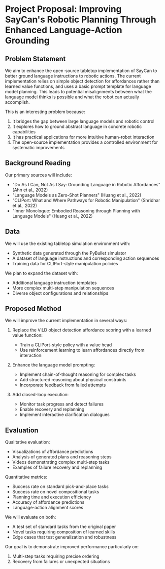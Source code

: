 # Project Proposal: Improving SayCan's Robotic Planning Through Enhanced Language-Action Grounding

## Problem Statement
We aim to enhance the open-source tabletop implementation of SayCan to better ground language instructions to robotic actions. The current implementation relies on simple object detection for affordances rather than learned value functions, and uses a basic prompt template for language model planning. This leads to potential misalignments between what the language model thinks is possible and what the robot can actually accomplish.

This is an interesting problem because:
1. It bridges the gap between large language models and robotic control
2. It explores how to ground abstract language in concrete robotic capabilities
3. It has practical applications for more intuitive human-robot interaction
4. The open-source implementation provides a controlled environment for systematic improvements

## Background Reading
Our primary sources will include:
- "Do As I Can, Not As I Say: Grounding Language in Robotic Affordances" (Ahn et al., 2022)
- "Language Models as Zero-Shot Planners" (Huang et al., 2022) 
- "CLIPort: What and Where Pathways for Robotic Manipulation" (Shridhar et al., 2022)
- "Inner Monologue: Embodied Reasoning through Planning with Language Models" (Huang et al., 2022)

## Data
We will use the existing tabletop simulation environment with:
- Synthetic data generated through the PyBullet simulator
- A dataset of language instructions and corresponding action sequences
- Training data for CLIPort-style manipulation policies

We plan to expand the dataset with:
- Additional language instruction templates
- More complex multi-step manipulation sequences
- Diverse object configurations and relationships

## Proposed Method
We will improve the current implementation in several ways:
1. Replace the ViLD object detection affordance scoring with a learned value function:
   - Train a CLIPort-style policy with a value head
   - Use reinforcement learning to learn affordances directly from interaction
   
2. Enhance the language model prompting:
   - Implement chain-of-thought reasoning for complex tasks
   - Add structured reasoning about physical constraints
   - Incorporate feedback from failed attempts

3. Add closed-loop execution:
   - Monitor task progress and detect failures
   - Enable recovery and replanning
   - Implement interactive clarification dialogues

## Evaluation
Qualitative evaluation:
- Visualizations of affordance predictions
- Analysis of generated plans and reasoning steps
- Videos demonstrating complex multi-step tasks
- Examples of failure recovery and replanning

Quantitative metrics:
- Success rate on standard pick-and-place tasks
- Success rate on novel compositional tasks
- Planning time and execution efficiency 
- Accuracy of affordance predictions
- Language-action alignment scores

We will evaluate on both:
- A test set of standard tasks from the original paper
- Novel tasks requiring composition of learned skills
- Edge cases that test generalization and robustness

Our goal is to demonstrate improved performance particularly on:
1. Multi-step tasks requiring precise ordering
2. Recovery from failures or unexpected situations
